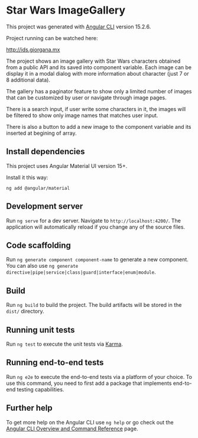 # Star Wars ImageGallery

This project was generated with [Angular CLI](https://github.com/angular/angular-cli) version 15.2.6.

Project running can be watched here:

http://ids.giorgana.mx

The project shows an image gallery with Star Wars characters obtained from a public API and its saved into component variable. Each image can be display it in a modal dialog with more information about character (just 7 or 8 additional data).

The gallery has a paginator feature to show only a limited number of images that can be customized by user or navigate through image pages.

There is a search input, if user write some characters in it, the images will be filtered to show only image names that matches user input.

There is also a button to add a new image to the component variable and its inserted at begining of array.

## Install dependencies

This project uses Angular Material UI version 15+. 

Install it this way:

`ng add @angular/material`

## Development server

Run `ng serve` for a dev server. Navigate to `http://localhost:4200/`. The application will automatically reload if you change any of the source files.

## Code scaffolding

Run `ng generate component component-name` to generate a new component. You can also use `ng generate directive|pipe|service|class|guard|interface|enum|module`.

## Build

Run `ng build` to build the project. The build artifacts will be stored in the `dist/` directory.

## Running unit tests

Run `ng test` to execute the unit tests via [Karma](https://karma-runner.github.io).

## Running end-to-end tests

Run `ng e2e` to execute the end-to-end tests via a platform of your choice. To use this command, you need to first add a package that implements end-to-end testing capabilities.

## Further help

To get more help on the Angular CLI use `ng help` or go check out the [Angular CLI Overview and Command Reference](https://angular.io/cli) page.
